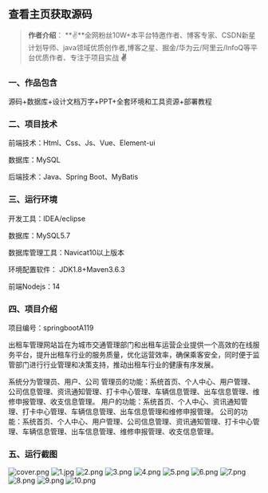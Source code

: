 
 
## 查看主页获取源码

> **作者介绍**： **✌**全网粉丝10W+本平台特邀作者、博客专家、CSDN新星计划导师、java领域优质创作者,博客之星、掘金/华为云/阿里云/InfoQ等平台优质作者、专注于项目实战 **✌**

  

### 一、作品包含

源码+数据库+设计文档万字+PPT+全套环境和工具资源+部署教程

### 二、项目技术

前端技术：Html、Css、Js、Vue、Element-ui

数据库：MySQL

后端技术：Java、Spring Boot、MyBatis

  

### 三、运行环境

开发工具：IDEA/eclipse

数据库：MySQL5.7

数据库管理工具：Navicat10以上版本

环境配置软件： JDK1.8+Maven3.6.3

前端Nodejs：14


### 四、项目介绍
项目编号：springbootA119

出租车管理网站旨在为城市交通管理部门和出租车运营企业提供一个高效的在线服务平台，提升出租车行业的服务质量，优化运营效率，确保乘客安全，同时便于监管部门进行行业管理和决策支持，推动出租车行业的健康有序发展。

系统分为管理员、用户、公司
管理员的功能：系统首页、个人中心、用户管理、公司信息管理、资讯通知管理、打卡中心管理、车辆信息管理、出车信息管理、维修申报管理、收支信息管理。
用户的功能：系统首页、个人中心、资讯通知管理、打卡中心管理、车辆信息管理、出车信息管理和维修申报管理。
公司的功能：系统首页、个人中心、用户管理、公司信息管理、资讯通知管理、打卡中心管理、车辆信息管理、出车信息管理、维修申报管理、收支信息管理。
### 五、运行截图

![cover.png](./cover.png)
![1.jpg](./1.jpg)
![2.png](./2.png)
![3.png](./3.png)
![4.png](./4.png)
![5.png](./5.png)
![6.png](./6.png)
![7.png](./7.png)
![8.png](./8.png)
![9.png](./9.png)
![10.png](./10.png)




  

